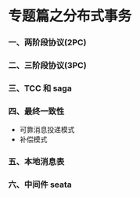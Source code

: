 # 专题篇之分布式事务

### 一、两阶段协议(2PC)

### 二、三阶段协议(3PC)

### 三、TCC 和 saga

### 四、最终一致性

- 可靠消息投递模式
- 补偿模式

### 五、本地消息表

### 六、中间件 seata
